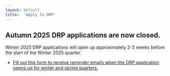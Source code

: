 ```yaml
---
layout: default
title:  'Apply to DRP'
---
```


## Autumn 2025 DRP applications are now closed.

Winter 2025 DRP applications will open up approximately 2-3 weeks before the start of the Winter 2025 quarter.

<!--Applications are due by 11:59pm on September 14th, 2025. For a list of current projects for the Autumn 2025 quarter, please see the [current mentors and projects page.](https://spa-drp.github.io/currentmentors.html)-->

<!--* [Apply to the Autumn 2025 DRP by filling out this form.](https://docs.google.com/forms/d/e/1FAIpQLSc3_JxYhvfRzDQKNt_oYwx23LdAb-aHubMjSKRer0Y8FxeeeQ/viewform?usp=dialog) (Please note that this form requires you to sign in with a valid UW email.)-->
* [Fill out this form to receive reminder emails when the DRP application opens up for winter and spring quarters.](https://docs.google.com/forms/d/e/1FAIpQLSdq6fVS3UI3ABV0uQA1fNpujUruzHmR8QyI4ovkIdXadxqNQQ/viewform?usp=dialog)